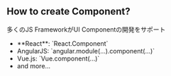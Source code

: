 ##  How to create Component?

多くのJS FrameworkがUI Componentの開発をサポート

<ul class="good">
  <li>
   **React**:
<span class="smaller">
  `React.Component`
</span>
</li>
  <li>AngularJS:
<span class="smaller">
  `angular.module(...).component(...)`
</span>
</li>
  <li>
Vue.js:
<span class="smaller">
  `Vue.component(...)`
</span>
</li>
<li class="no-mark">and more...</li>
</ul>

